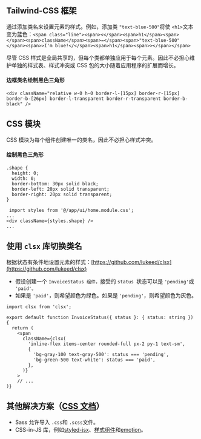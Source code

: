 ## Tailwind-CSS 框架

通过添加类名来设置元素的样式。例如，添加类 `"text-blue-500"`将使 `<h1>`文本变为蓝色：`<span class="line"><span><</span><span>h1</span><span></span><span>className</span><span>=</span><span>"text-blue-500"</span><span>>I'm blue!</</span><span>h1</span><span>></span></span>`

尽管 CSS 样式是全局共享的，但每个类都单独应用于每个元素。因此不必担心维护单独的样式表、样式冲突或 CSS 包的大小随着应用程序的扩展而增长。

#### 边框类名绘制黑色三角形

```
<div className="relative w-0 h-0 border-l-[15px] border-r-[15px] border-b-[26px] border-l-transparent border-r-transparent border-b-black" />
```

## CSS 模块

CSS 模块为每个组件创建唯一的类名，因此不必担心样式冲突。

#### 绘制黑色三角形

```
.shape {
  height: 0;
  width: 0;
  border-bottom: 30px solid black;
  border-left: 20px solid transparent;
  border-right: 20px solid transparent;
}
```

```
 import styles from '@/app/ui/home.module.css';
...
<div className={styles.shape} />
...
```

## 使用 `clsx` 库切换类名

根据状态有条件地设置元素的样式：[https://github.com/lukeed/clsx](https://github.com/lukeed/clsx)

- 假设创建一个 `InvoiceStatus 组件，`接受的 `status `状态可以是 `'pending'`或 `'paid'。`
- 如果是 `'paid'`，则希望颜色为绿色。如果是 `'pending'`，则希望颜色为灰色。

```
import clsx from 'clsx';

export default function InvoiceStatus({ status }: { status: string }) {
  return (
    <span
      className={clsx(
        'inline-flex items-center rounded-full px-2 py-1 text-sm',
        {
          'bg-gray-100 text-gray-500': status === 'pending',
          'bg-green-500 text-white': status === 'paid',
        },
      )}
    >
    // ...
)}
```

## 其他解决方案（[CSS 文档](https://nextjs.org/docs/app/building-your-application/styling)）

- Sass 允许导入 `.css`和 `.scss`文件。
- CSS-in-JS 库，例如[styled-jsx](https://github.com/vercel/styled-jsx)、[样式组件](https://github.com/vercel/next.js/tree/canary/examples/with-styled-components)和[emotion](https://github.com/vercel/next.js/tree/canary/examples/with-emotion)。
